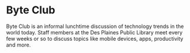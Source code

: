 # Byte Club

Byte Club is an informal lunchtime discussion of technology trends in the world today. Staff members at the Des Plaines Public Library meet every few weeks or so to discuss topics like mobile devices, apps, productivity and more.
